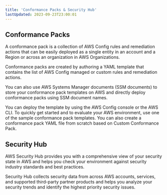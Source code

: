 ```yaml
---
title: 'Conformance Packs & Security Hub'
lastUpdated: 2023-09-23T23:00:01
---
```

## Conformance Packs

A conformance pack is a collection of AWS Config rules and remediation actions that can be easily deployed as a single entity in an account and a Region or across an organization in AWS Organizations.

Conformance packs are created by authoring a YAML template that contains the list of AWS Config managed or custom rules and remediation actions.

You can also use AWS Systems Manager documents (SSM documents) to store your conformance pack templates on AWS and directly deploy conformance packs using SSM document names.

You can deploy the template by using the AWS Config console or the AWS CLI. To quickly get started and to evaluate your AWS environment, use one of the sample conformance pack templates. You can also create a conformance pack YAML file from scratch based on Custom Conformance Pack.

## Security Hub

AWS Security Hub provides you with a comprehensive view of your security state in AWS and helps you check your environment against security industry standards and best practices.

Security Hub collects security data from across AWS accounts, services, and supported third-party partner products and helps you analyze your security trends and identify the highest priority security issues.